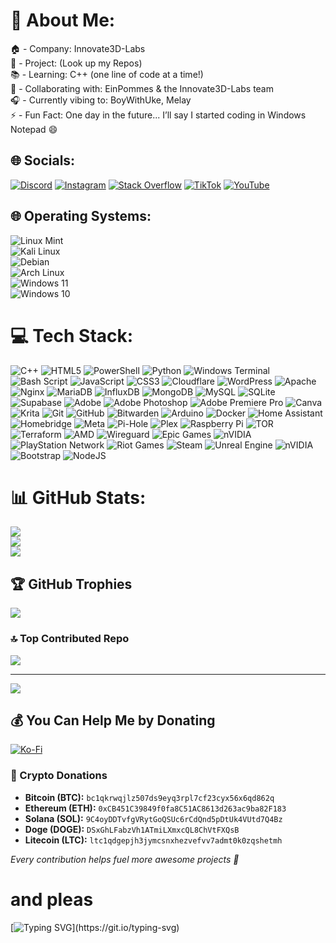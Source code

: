 # 💫 About Me:
🏠 - Company: Innovate3D-Labs<br>🔭 - Project: (Look up my Repos)<br>📚 - Learning: C++ (one line of code at a time!)<br>🤝 - Collaborating with: EinPommes & the Innovate3D-Labs team<br>🎧 - Currently vibing to: BoyWithUke, Melay<br>⚡ - Fun Fact: One day in the future... I’ll say I started coding in Windows Notepad 😄


## 🌐 Socials:
[![Discord](https://img.shields.io/badge/Discord-%237289DA.svg?logo=discord&logoColor=white)](https://discord.gg/https://discord.gg/kGZKnEPptW) [![Instagram](https://img.shields.io/badge/Instagram-%23E4405F.svg?logo=Instagram&logoColor=white)](https://instagram.com/TypTech) [![Stack Overflow](https://img.shields.io/badge/-Stackoverflow-FE7A16?logo=stack-overflow&logoColor=white)](https://stackoverflow.com/users/27010475) [![TikTok](https://img.shields.io/badge/TikTok-%23000000.svg?logo=TikTok&logoColor=white)](https://tiktok.com/@TypTech) [![YouTube](https://img.shields.io/badge/YouTube-%23FF0000.svg?logo=YouTube&logoColor=white)](https://youtube.com/@@TypTech) 

## 🌐 Operating Systems:
![Linux Mint](https://img.shields.io/badge/Linux%20Mint%20(Daily%20Driver)-80%25-8DC73A?style=flat&logo=linux-mint&logoColor=white) <br>
![Kali Linux](https://img.shields.io/badge/Kali%20Linux-60%25-5C7FEE?style=flat&logo=kali-linux&logoColor=white)  <br>
![Debian](https://img.shields.io/badge/Debian-60%25-A80030?style=flat&logo=debian&logoColor=white)  <br>
![Arch Linux](https://img.shields.io/badge/Arch%20Linux-40%25-1793D1?style=flat&logo=arch-linux&logoColor=white)  <br>
![Windows 11](https://img.shields.io/badge/Windows%2011-60%25-0078D4?style=flat&logo=windows&logoColor=white)  <br>
![Windows 10](https://img.shields.io/badge/Windows%2010-70%25-0078D4?style=flat&logo=windows&logoColor=white)  <br>


# 💻 Tech Stack:
![C++](https://img.shields.io/badge/c++-%2300599C.svg?style=flat&logo=c%2B%2B&logoColor=white) ![HTML5](https://img.shields.io/badge/html5-%23E34F26.svg?style=flat&logo=html5&logoColor=white) ![PowerShell](https://img.shields.io/badge/PowerShell-%235391FE.svg?style=flat&logo=powershell&logoColor=white) ![Python](https://img.shields.io/badge/python-3670A0?style=flat&logo=python&logoColor=ffdd54) ![Windows Terminal](https://img.shields.io/badge/Windows%20Terminal-%234D4D4D.svg?style=flat&logo=windows-terminal&logoColor=white) ![Bash Script](https://img.shields.io/badge/bash_script-%23121011.svg?style=flat&logo=gnu-bash&logoColor=white) ![JavaScript](https://img.shields.io/badge/javascript-%23323330.svg?style=flat&logo=javascript&logoColor=%23F7DF1E) ![CSS3](https://img.shields.io/badge/css3-%231572B6.svg?style=flat&logo=css3&logoColor=white) ![Cloudflare](https://img.shields.io/badge/Cloudflare-F38020?style=flat&logo=Cloudflare&logoColor=white) ![WordPress](https://img.shields.io/badge/WordPress-%23117AC9.svg?style=flat&logo=WordPress&logoColor=white) ![Apache](https://img.shields.io/badge/apache-%23D42029.svg?style=flat&logo=apache&logoColor=white) ![Nginx](https://img.shields.io/badge/nginx-%23009639.svg?style=flat&logo=nginx&logoColor=white) ![MariaDB](https://img.shields.io/badge/MariaDB-003545?style=flat&logo=mariadb&logoColor=white) ![InfluxDB](https://img.shields.io/badge/InfluxDB-22ADF6?style=flat&logo=InfluxDB&logoColor=white) ![MongoDB](https://img.shields.io/badge/MongoDB-%234ea94b.svg?style=flat&logo=mongodb&logoColor=white) ![MySQL](https://img.shields.io/badge/mysql-4479A1.svg?style=flat&logo=mysql&logoColor=white) ![SQLite](https://img.shields.io/badge/sqlite-%2307405e.svg?style=flat&logo=sqlite&logoColor=white) ![Supabase](https://img.shields.io/badge/Supabase-3ECF8E?style=flat&logo=supabase&logoColor=white) ![Adobe](https://img.shields.io/badge/adobe-%23FF0000.svg?style=flat&logo=adobe&logoColor=white) ![Adobe Photoshop](https://img.shields.io/badge/adobe%20photoshop-%2331A8FF.svg?style=flat&logo=adobe%20photoshop&logoColor=white) ![Adobe Premiere Pro](https://img.shields.io/badge/Adobe%20Premiere%20Pro-9999FF.svg?style=flat&logo=Adobe%20Premiere%20Pro&logoColor=white) ![Canva](https://img.shields.io/badge/Canva-%2300C4CC.svg?style=flat&logo=Canva&logoColor=white) ![Krita](https://img.shields.io/badge/Krita-203759?style=flat&logo=krita&logoColor=EEF37B) ![Git](https://img.shields.io/badge/git-%23F05033.svg?style=flat&logo=git&logoColor=white) ![GitHub](https://img.shields.io/badge/github-%23121011.svg?style=flat&logo=github&logoColor=white) ![Bitwarden](https://img.shields.io/badge/bitwarden-%23175DDC.svg?style=flat&logo=bitwarden&logoColor=white) ![Arduino](https://img.shields.io/badge/-Arduino-00979D?style=flat&logo=Arduino&logoColor=white) ![Docker](https://img.shields.io/badge/docker-%230db7ed.svg?style=flat&logo=docker&logoColor=white) ![Home Assistant](https://img.shields.io/badge/home%20assistant-%2341BDF5.svg?style=flat&logo=home-assistant&logoColor=white) ![Homebridge](https://img.shields.io/badge/homebridge-%23491F59.svg?style=flat&logo=homebridge&logoColor=white) ![Meta](https://img.shields.io/badge/Meta-%230467DF.svg?style=flat&logo=Meta&logoColor=white) ![Pi-Hole](https://img.shields.io/badge/pihole-%2396060C.svg?style=flat&logo=pi-hole&logoColor=white) ![Plex](https://img.shields.io/badge/plex-%23E5A00D.svg?style=flat&logo=plex&logoColor=white) ![Raspberry Pi](https://img.shields.io/badge/-Raspberry_Pi-C51A4A?style=flat&logo=Raspberry-Pi) ![TOR](https://img.shields.io/badge/tor-%237E4798.svg?style=flat&logo=tor-project&logoColor=white) ![Terraform](https://img.shields.io/badge/terraform-%235835CC.svg?style=flat&logo=terraform&logoColor=white) ![AMD](https://img.shields.io/badge/AMD-%23000000.svg?style=flat&logo=amd&logoColor=white) ![Wireguard](https://img.shields.io/badge/wireguard-%2388171A.svg?style=flat&logo=wireguard&logoColor=white) ![Epic Games](https://img.shields.io/badge/epicgames-%23313131.svg?style=flat&logo=epicgames&logoColor=white) ![nVIDIA](https://img.shields.io/badge/nVIDIA-%2376B900.svg?style=flat&logo=nVIDIA&logoColor=white) ![PlayStation Network](https://img.shields.io/badge/PSN-%230070D1.svg?style=flat&logo=Playstation&logoColor=white) ![Riot Games](https://img.shields.io/badge/riotgames-D32936.svg?style=flat&logo=riotgames&logoColor=white) ![Steam](https://img.shields.io/badge/steam-%23000000.svg?style=flat&logo=steam&logoColor=white) ![Unreal Engine](https://img.shields.io/badge/unrealengine-%23313131.svg?style=flat&logo=unrealengine&logoColor=white) ![nVIDIA](https://img.shields.io/badge/cuda-000000.svg?style=flat&logo=nVIDIA&logoColor=green) ![Bootstrap](https://img.shields.io/badge/bootstrap-%238511FA.svg?style=flat&logo=bootstrap&logoColor=white) ![NodeJS](https://img.shields.io/badge/node.js-6DA55F?style=flat&logo=node.js&logoColor=white)

# 📊 GitHub Stats:
![](https://github-readme-stats.vercel.app/api?username=TypTech&theme=transparent&hide_border=false&include_all_commits=true&count_private=false)<br/>
![](https://nirzak-streak-stats.vercel.app/?user=TypTech&theme=transparent&hide_border=false)<br/>
![](https://github-readme-stats.vercel.app/api/top-langs/?username=TypTech&theme=transparent&hide_border=false&include_all_commits=true&count_private=false&layout=compact)

## 🏆 GitHub Trophies
![](https://github-profile-trophy.vercel.app/?username=TypTech&theme=onedark&no-frame=false&no-bg=true&margin-w=4)

### 🔝 Top Contributed Repo
![](https://github-contributor-stats.vercel.app/api?username=TypTech&limit=5&theme=transparent&combine_all_yearly_contributions=true)

---
[![](https://visitcount.itsvg.in/api?id=TypTech&icon=2&color=0)](https://visitcount.itsvg.in)

 ## 💰 You Can Help Me by Donating

[![Ko-Fi](https://img.shields.io/badge/Ko--fi-F16061?style=for-the-badge&logo=ko-fi&logoColor=white)](https://ko-fi.com/typtech)


### 💸 Crypto Donations

- **Bitcoin (BTC):** `bc1qkrwqjlz507ds9eyq3rpl7cf23cyx56x6qd862q`  
- **Ethereum (ETH):** `0xCB451C39849f0fa8C51AC8613d263ac9ba82F183`
- **Solana (SOL):** `9C4oyDDTvfgVRytGoQSUc6rCdQnd5pDtUk4VUtd7Q4Bz`
- **Doge (DOGE):** `DSxGhLFabzVh1ATmiLXmxcQL8ChVtFXQsB`   
- **Litecoin (LTC):** `ltc1qdgepjh3jymcsnxhezvefvv7admt0k0zqshetmh`  

*Every contribution helps fuel more awesome projects 🚀*

# and pleas
[![Typing SVG](https://readme-typing-svg.herokuapp.com?size=30&lines=Touch+some+grass.)](https://git.io/typing-svg)
  
<!-- Proudly created with GPRM ( https://gprm.itsvg.in ) -->
